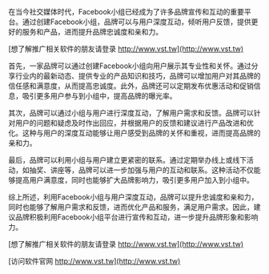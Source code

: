 在当今社交媒体时代，Facebook小组已经成为了许多品牌宣传和互动的重要平台。通过创建Facebook小组，品牌可以与用户深度互动，倾听用户反馈，提供更好的服务和产品，进而提升品牌忠诚度和亲和力。

[想了解推广相关软件的朋友请登录 http://www.vst.tw](http://www.vst.tw)

首先，一家品牌可以通过创建Facebook小组向用户展示其专业性和关怀。通过分享行业内的最新动态、提供专业的产品知识和技巧，品牌可以增加用户对其品牌的信任感和满意度，从而提高忠诚度。此外，品牌还可以定期发布优惠活动和促销信息，吸引更多用户参与到小组中，提高品牌的曝光率。

其次，品牌可以通过小组与用户进行深度互动，了解用户需求和反馈。品牌可以针对用户的问题和疑虑及时作出回应，并根据用户的反馈和建议进行产品改进和优化。这种与用户的深度互动能够让用户感受到品牌的关怀和重视，进而提高品牌的亲和力。

最后，品牌可以利用小组与用户建立更紧密的联系。通过定期举办线上或线下活动，如抽奖、讲座等，品牌可以进一步加强与用户的互动和联系。这种活动不仅能够提高用户满意度，同时也能够扩大品牌影响力，吸引更多用户加入到小组中。

综上所述，利用Facebook小组与用户深度互动，品牌可以提升忠诚度和亲和力，同时也能够了解用户需求和反馈，进而优化产品和服务，满足用户需求。因此，建议品牌积极利用Facebook小组平台进行宣传和互动，进一步提升品牌形象和影响力。

[想了解推广相关软件的朋友请登录 http://www.vst.tw](http://www.vst.tw)


[访问软件官网 http://www.vst.tw](http://www.vst.tw)

